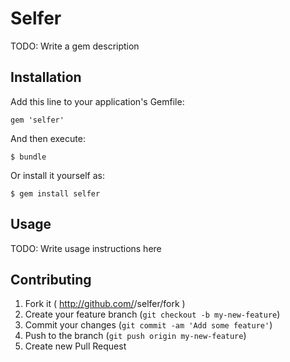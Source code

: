 # Selfer

TODO: Write a gem description

## Installation

Add this line to your application's Gemfile:

    gem 'selfer'

And then execute:

    $ bundle

Or install it yourself as:

    $ gem install selfer

## Usage

TODO: Write usage instructions here

## Contributing

1. Fork it ( http://github.com/<my-github-username>/selfer/fork )
2. Create your feature branch (`git checkout -b my-new-feature`)
3. Commit your changes (`git commit -am 'Add some feature'`)
4. Push to the branch (`git push origin my-new-feature`)
5. Create new Pull Request

